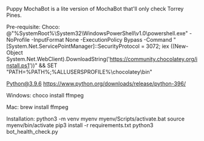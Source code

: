 Puppy MochaBot is a lite version of MochaBot that'll only check Torrey Pines.

Pre-requisite:
Choco:
@"%SystemRoot%\System32\WindowsPowerShell\v1.0\powershell.exe" -NoProfile -InputFormat None -ExecutionPolicy Bypass -Command "[System.Net.ServicePointManager]::SecurityProtocol = 3072; iex ((New-Object System.Net.WebClient).DownloadString('https://community.chocolatey.org/install.ps1'))" && SET "PATH=%PATH%;%ALLUSERSPROFILE%\chocolatey\bin"

Python@3.9.6
https://www.python.org/downloads/release/python-396/

Windows:
choco install ffmpeg

Mac:
brew install ffmpeg

Installation:
python3 -m venv myenv
<Windows> myenv/Scripts/activate.bat
<Linux> source myenv/bin/activate 
pip3 install -r requirements.txt
python3 bot_health_check.py
